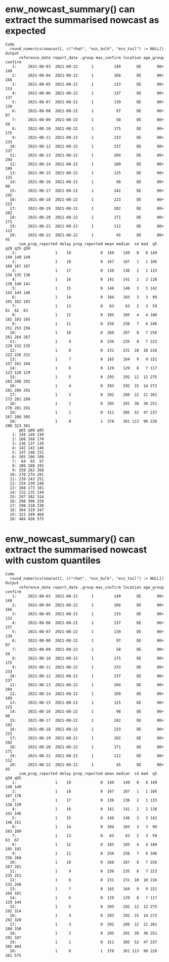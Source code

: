 # enw_nowcast_summary() can extract the summarised nowcast as expected

    Code
      round_numerics(nowcast[, c("rhat", "ess_bulk", "ess_tail") := NULL])
    Output
          reference_date report_date .group max_confirm location age_group confirm
       1:     2021-08-03  2021-08-22      1         149       DE       00+     149
       2:     2021-08-04  2021-08-22      1         166       DE       00+     166
       3:     2021-08-05  2021-08-22      1         133       DE       00+     133
       4:     2021-08-06  2021-08-22      1         137       DE       00+     137
       5:     2021-08-07  2021-08-22      1         139       DE       00+     139
       6:     2021-08-08  2021-08-22      1          97       DE       00+      97
       7:     2021-08-09  2021-08-22      1          58       DE       00+      58
       8:     2021-08-10  2021-08-22      1         175       DE       00+     175
       9:     2021-08-11  2021-08-22      1         233       DE       00+     233
      10:     2021-08-12  2021-08-22      1         237       DE       00+     237
      11:     2021-08-13  2021-08-22      1         204       DE       00+     204
      12:     2021-08-14  2021-08-22      1         189       DE       00+     189
      13:     2021-08-15  2021-08-22      1         125       DE       00+     125
      14:     2021-08-16  2021-08-22      1          98       DE       00+      98
      15:     2021-08-17  2021-08-22      1         242       DE       00+     242
      16:     2021-08-18  2021-08-22      1         223       DE       00+     223
      17:     2021-08-19  2021-08-22      1         202       DE       00+     202
      18:     2021-08-20  2021-08-22      1         171       DE       00+     171
      19:     2021-08-21  2021-08-22      1         112       DE       00+     112
      20:     2021-08-22  2021-08-22      1          45       DE       00+      45
          cum_prop_reported delay prop_reported mean median  sd mad  q5 q20 q35 q50
       1:                 1    19             0  149    149   0   0 149 149 149 149
       2:                 1    18             0  167    167   1   1 166 166 167 167
       3:                 1    17             0  136    136   2   1 133 134 135 136
       4:                 1    16             0  141    141   2   2 138 139 140 141
       5:                 1    15             0  146    146   3   3 142 143 144 146
       6:                 1    14             0  104    103   3   3  99 101 102 103
       7:                 1    13             0   63     63   2   3  59  61  62  63
       8:                 1    12             0  185    185   4   4 180 182 183 185
       9:                 1    11             0  256    256   7   6 246 251 253 256
      10:                 1    10             0  268    267   8   7 256 261 264 267
      11:                 1     9             0  236    235   8   7 223 229 232 235
      12:                 1     8             0  231    231  10  10 216 222 226 231
      13:                 1     7             0  165    164   9   9 151 157 161 164
      14:                 1     6             0  129    129   8   7 117 123 126 129
      15:                 1     5             0  293    292  12  12 275 283 288 292
      16:                 1     4             0  293    292  15  14 272 281 286 292
      17:                 1     3             0  292    289  22  21 261 273 281 289
      18:                 1     2             0  295    291  30  30 251 270 281 291
      19:                 1     1             0  311    305  52  47 237 267 288 305
      20:                 1     0             1  378    361 113  99 228 288 323 361
          q65 q80 q95
       1: 149 149 149
       2: 168 168 170
       3: 136 137 139
       4: 142 143 146
       5: 147 148 151
       6: 105 106 109
       7:  64  65  67
       8: 186 188 192
       9: 258 262 268
      10: 270 274 281
      11: 239 243 251
      12: 234 239 248
      13: 168 173 181
      14: 132 135 144
      15: 297 302 314
      16: 298 306 320
      17: 298 310 330
      18: 304 319 347
      19: 323 349 404
      20: 404 456 575

# enw_nowcast_summary() can extract the summarised nowcast with custom quantiles

    Code
      round_numerics(nowcast[, c("rhat", "ess_bulk", "ess_tail") := NULL])
    Output
          reference_date report_date .group max_confirm location age_group confirm
       1:     2021-08-03  2021-08-22      1         149       DE       00+     149
       2:     2021-08-04  2021-08-22      1         166       DE       00+     166
       3:     2021-08-05  2021-08-22      1         133       DE       00+     133
       4:     2021-08-06  2021-08-22      1         137       DE       00+     137
       5:     2021-08-07  2021-08-22      1         139       DE       00+     139
       6:     2021-08-08  2021-08-22      1          97       DE       00+      97
       7:     2021-08-09  2021-08-22      1          58       DE       00+      58
       8:     2021-08-10  2021-08-22      1         175       DE       00+     175
       9:     2021-08-11  2021-08-22      1         233       DE       00+     233
      10:     2021-08-12  2021-08-22      1         237       DE       00+     237
      11:     2021-08-13  2021-08-22      1         204       DE       00+     204
      12:     2021-08-14  2021-08-22      1         189       DE       00+     189
      13:     2021-08-15  2021-08-22      1         125       DE       00+     125
      14:     2021-08-16  2021-08-22      1          98       DE       00+      98
      15:     2021-08-17  2021-08-22      1         242       DE       00+     242
      16:     2021-08-18  2021-08-22      1         223       DE       00+     223
      17:     2021-08-19  2021-08-22      1         202       DE       00+     202
      18:     2021-08-20  2021-08-22      1         171       DE       00+     171
      19:     2021-08-21  2021-08-22      1         112       DE       00+     112
      20:     2021-08-22  2021-08-22      1          45       DE       00+      45
          cum_prop_reported delay prop_reported mean median  sd mad  q5 q50 q95
       1:                 1    19             0  149    149   0   0 149 149 149
       2:                 1    18             0  167    167   1   1 166 167 170
       3:                 1    17             0  136    136   2   1 133 136 139
       4:                 1    16             0  141    141   2   2 138 141 146
       5:                 1    15             0  146    146   3   3 142 146 151
       6:                 1    14             0  104    103   3   3  99 103 109
       7:                 1    13             0   63     63   2   3  59  63  67
       8:                 1    12             0  185    185   4   4 180 185 192
       9:                 1    11             0  256    256   7   6 246 256 268
      10:                 1    10             0  268    267   8   7 256 267 281
      11:                 1     9             0  236    235   8   7 223 235 251
      12:                 1     8             0  231    231  10  10 216 231 248
      13:                 1     7             0  165    164   9   9 151 164 181
      14:                 1     6             0  129    129   8   7 117 129 144
      15:                 1     5             0  293    292  12  12 275 292 314
      16:                 1     4             0  293    292  15  14 272 292 320
      17:                 1     3             0  292    289  22  21 261 289 330
      18:                 1     2             0  295    291  30  30 251 291 347
      19:                 1     1             0  311    305  52  47 237 305 404
      20:                 1     0             1  378    361 113  99 228 361 575

